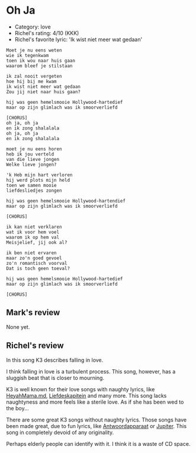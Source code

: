 # Oh Ja

 * Category: love
 * Richel's rating: 4/10 (KKK)
 * Richel's favorite lyric: 'Ik wist niet meer wat gedaan'

```
Moet je nu eens weten
wie ik tegenkwam
toen ik wou naar huis gaan
waarom bleef je stilstaan

ik zal nooit vergeten
hoe hij bij me kwam
ik wist niet meer wat gedaan
Zou jij niet naar huis gaan?

hij was geen hemelsmooie Hollywood-hartedief
maar op zijn glimlach was ik smoorverliefd

[CHORUS]
oh ja, oh ja
en ik zong shalalala
oh ja, oh ja
en ik zong shalalala

moet je nu eens horen
heb ik jou verteld
van die lieve jongen
Welke lieve jongen?

'k Heb mijn hart verloren
hij werd plots mijn held
toen we samen mooie
liefdesliedjes zongen

hij was geen hemelsmooie Hollywood-hartendief
maar op zijn glimlach was ik smoorverliefd

[CHORUS]

ik kan niet verklaren
wat ik voor hem voel
waarom ik op hem val
Meisjelief, jij ook al?

ik ben niet ervaren
maar zo'n goed gevoel
zo'n romantisch voorval
Dat is toch geen toeval?

hij was geen hemelsmooie Hollywood-hartedief
maar op zijn glimlach was ik smoorverliefd

[CHORUS]
```

## Mark's review

None yet.

## Richel's review

In this song K3 describes falling in love.

I think falling in love is a turbulent process. 
This song, however, has a sluggish beat that is closer
to mourning.

K3 is well known for their love songs with naughty
lyrics, like [HeyahMama.md](HeyahMama.md), [Liefdeskapitein](Liefdeskapitein.md)
and many more. This song lacks naughtyness and more feels
like a sterile love. As if she has been wed to the boy...

There are some great K3 songs without naughty lyrics.
Those songs have been made great, due to fun lyrics,
like [Antwoordapparaat](Antwoordapparaat.md) or [Jupiter](Jupiter.md).
This song in completely devoid of any originality.

Perhaps elderly people can identify with it. I think it is a waste of CD space.
